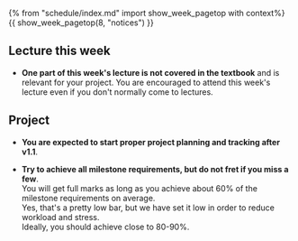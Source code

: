 {% from "schedule/index.md" import show_week_pagetop with context%}
{{ show_week_pagetop(8, "notices") }}

## Lecture this week

* **One part of this week's lecture is not covered in the textbook** and is relevant for your project. You are encouraged to attend this week's lecture even if you don't normally come to lectures.


## Project

* **You are expected to start proper project planning and tracking after v1.1**. 
<!--See [mid-v1.2 instructions]({{ module_website }}/admin/project-w08-mid-v12.html) and please follow them carefully.-->

* **Try to achieve all milestone requirements, but do not fret if you miss a few**.   
  You will get full marks as long as you achieve about 60% of the milestone requirements on average.  
  Yes, that's a pretty low bar, but we have set it low in order to reduce workload and stress.  
  Ideally, you should achieve close to 80-90%.



